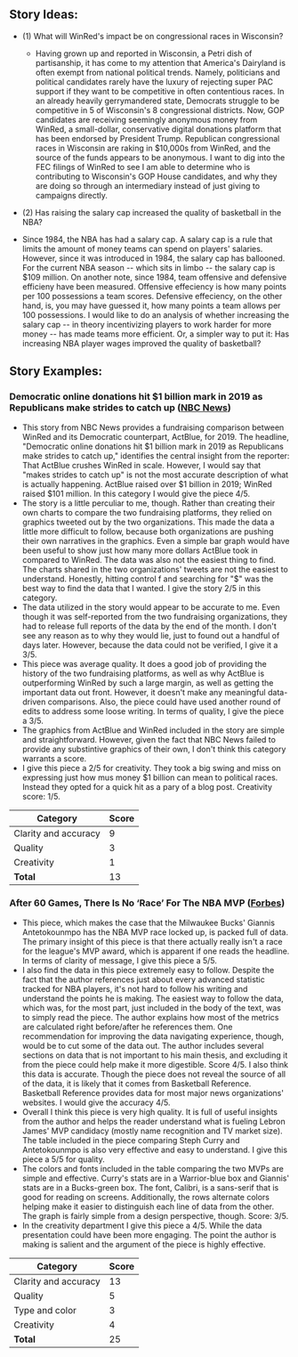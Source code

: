 ## Story Ideas:
* (1) What will WinRed's impact be on congressional races in Wisconsin?
  * Having grown up and reported in Wisconsin, a Petri dish of partisanship, it has come to my attention that America's Dairyland is often exempt from national political trends. Namely, politicians and political candidates rarely have the luxury of rejecting super PAC support if they want to be competitive in often contentious races. In an already heavily gerrymandered state, Democrats struggle to be competitive in 5 of Wisconsin's 8 congressional districts. Now, GOP candidates are receiving seemingly anonymous money from WinRed, a small-dollar, conservative digital donations platform that has been endorsed by President Trump. Republican congressional races in Wisconsin are raking in $10,000s from WinRed, and the source of the funds appears to be anonymous. I want to dig into the FEC filings of WinRed to see I am able to determine who is contributing to Wisconsin's GOP House candidates, and why they are doing so through an intermediary instead of just giving to campaigns directly. 

* (2) Has raising the salary cap increased the quality of basketball in the NBA?
 * Since 1984, the NBA has had a salary cap. A salary cap is a rule that limits the amount of money teams can spend on players' salaries. However, since it was introduced in 1984, the salary cap has ballooned. For the current NBA season -- which sits in limbo -- the salary cap is $109 million. On another note, since 1984, team offensive and defensive efficieny have been measured. Offensive effeciency is how many points per 100 possessions a team scores. Defensive effeciency, on the other hand, is, you may have guessed it, how many points a team allows per 100 possessions. I would like to do an analysis of whether increasing the salary cap -- in theory incentivizing players to work harder for more money -- has made teams more efficient. Or, a simpler way to put it: Has increasing NBA player wages improved the quality of basketball?
 
 ## Story Examples:
 
 ### Democratic online donations hit $1 billion mark in 2019 as Republicans make strides to catch up ([NBC News](https://www.nbcnews.com/politics/meet-the-press/blog/meet-press-blog-latest-news-analysis-data-driving-political-discussion-n988541/ncrd1112901#blogHeader))
* This story from NBC News provides a fundraising comparison between WinRed and its Democratic counterpart, ActBlue, for 2019. The headline, "Democratic online donations hit $1 billion mark in 2019 as Republicans make strides to catch up," identifies the central insight from the reporter: That ActBlue crushes WinRed in scale. However, I would say that "makes strides to catch up" is not the most accurate description of what is actually happening. ActBlue raised over $1 billion in 2019; WinRed raised $101 million. In this category I would give the piece 4/5.
* The story is a little perculiar to me, though. Rather than creating their own charts to compare the two fundraising platforms, they relied on graphics tweeted out by the two organizations. This made the data a little more difficult to follow, because both organizations are pushing their own narratives in the graphics. Even a simple bar graph would have been useful to show just how many more dollars ActBlue took in compared to WinRed. The data was also not the easiest thing to find. The charts shared in the two organizations' tweets are not the easiest to understand. Honestly, hitting control f and searching for "$" was the best way to find the data that I wanted. I give the story 2/5 in this category. 
* The data utilized in the story would appear to be accurate to me. Even though it was self-reported from the two fundraising organizations, they had to release full reports of the data by the end of the month. I don't see any reason as to why they would lie, just to found out a handful of days later. However, because the data could not be verified, I give it a 3/5.
* This piece was average quality. It does a good job of providing the history of the two fundraising platforms, as well as why ActBlue is outperforming WinRed by such a large margin, as well as getting the important data out front. However, it doesn't make any meaningful data-driven comparisons. Also, the piece could have used another round of edits to address some loose writing. In terms of quality, I give the piece a 3/5.
* The graphics from ActBlue and WinRed included in the story are simple and straightforward. However, given the fact that NBC News failed to provide any substintive graphics of their own, I don't think this category warrants a score.
* I give this piece a 2/5 for creativity. They took a big swing and miss on expressing just how mus money $1 billion can mean to political races. Instead they opted for a quick hit as a pary of a blog post. Creativity score: 1/5.

Category | Score 
-------- | -------- 
Clarity and accuracy | 9 
Quality | 3 
Creativity | 1 
**Total** | 13 

### After 60 Games, There Is No ‘Race’ For The NBA MVP ([Forbes](https://www.forbes.com/sites/shaneyoung/2020/03/02/after-60-games-there-is-no-race-for-the-nba-mvp/#3a15aa5a7db7))
* This piece, which makes the case that the Milwaukee Bucks' Giannis Antetokounmpo has the NBA MVP race locked up, is packed full of data. The primary insight of this piece is that there actually really isn't a race for the league's MVP award, which is apparent if one reads the headline. In terms of clarity of message, I give this piece a 5/5.
* I also find the data in this piece extremely easy to follow. Despite the fact that the author references just about every advanced statistic tracked for NBA players, it's not hard to follow his writing and understand the points he is making. The easiest way to follow the data, which was, for the most part, just included in the body of the text, was to simply read the piece. The author explains how most of the metrics are calculated right before/after he references them. One recommendation for improving the data navigating experience, though, would be to cut some of the data out. The author includes several sections on data that is not important to his main thesis, and excluding it from the piece could help make it more digestible. Score 4/5.
I also think this data is accurate. Though the piece does not reveal the source of all of the data, it is likely that it comes from Basketball Reference. Basketball Reference provides data for most major news organizations' websites. I would give the accuracy 4/5.
* Overall I think this piece is very high quality. It is full of useful insights from the author and helps the reader understand what is fueling Lebron James' MVP candidacy (mostly name recognition and TV market size). The table included in the piece comparing Steph Curry and Antetokounmpo is also very effective and easy to understand. I give this piece a 5/5 for quality.
* The colors and fonts included in the table comparing the two MVPs are simple and effective. Curry's stats are in a Warrior-blue box  and Giannis' stats are in a Bucks-green box. The font, Calibri, is a sans-serif that is good for reading on screens. Additionally, the rows alternate colors helping make it easier to distinguish each line of data from the other. The graph is fairly simple from a design perspective, though. Score: 3/5.
* In the creativity department I give this piece a 4/5. While the data presentation could have been more engaging. The point the author is making is salient and the argument of the piece is highly effective. 

Category | Score
-------- | --------
Clarity and accuracy | 13
Quality | 5
Type and color | 3
Creativity | 4
**Total** | 25
